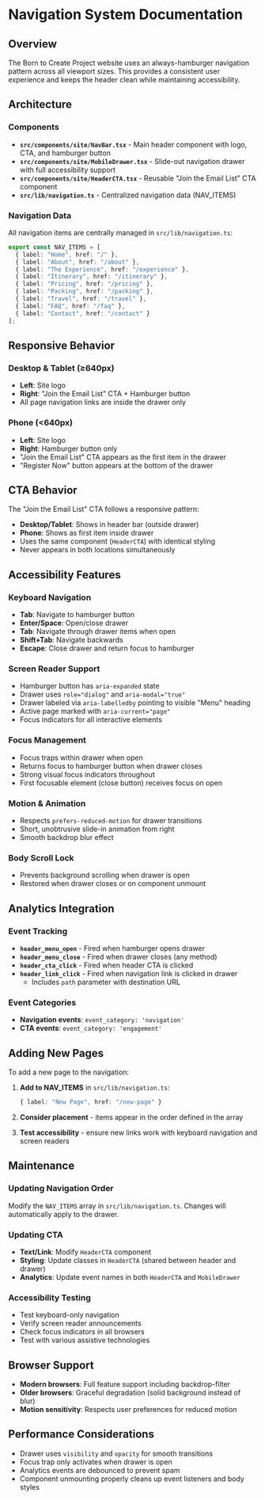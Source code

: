 # Navigation System Documentation

## Overview

The Born to Create Project website uses an always-hamburger navigation pattern across all viewport sizes. This provides a consistent user experience and keeps the header clean while maintaining accessibility.

## Architecture

### Components

- **`src/components/site/NavBar.tsx`** - Main header component with logo, CTA, and hamburger button
- **`src/components/site/MobileDrawer.tsx`** - Slide-out navigation drawer with full accessibility support
- **`src/components/site/HeaderCTA.tsx`** - Reusable "Join the Email List" CTA component
- **`src/lib/navigation.ts`** - Centralized navigation data (NAV_ITEMS)

### Navigation Data

All navigation items are centrally managed in `src/lib/navigation.ts`:

```typescript
export const NAV_ITEMS = [
  { label: "Home", href: "/" },
  { label: "About", href: "/about" },
  { label: "The Experience", href: "/experience" },
  { label: "Itinerary", href: "/itinerary" },
  { label: "Pricing", href: "/pricing" },
  { label: "Packing", href: "/packing" },
  { label: "Travel", href: "/travel" },
  { label: "FAQ", href: "/faq" },
  { label: "Contact", href: "/contact" }
];
```

## Responsive Behavior

### Desktop & Tablet (≥640px)
- **Left**: Site logo
- **Right**: "Join the Email List" CTA + Hamburger button
- All page navigation links are inside the drawer only

### Phone (<640px)
- **Left**: Site logo
- **Right**: Hamburger button only
- "Join the Email List" CTA appears as the first item in the drawer
- "Register Now" button appears at the bottom of the drawer

## CTA Behavior

The "Join the Email List" CTA follows a responsive pattern:

- **Desktop/Tablet**: Shows in header bar (outside drawer)
- **Phone**: Shows as first item inside drawer
- Uses the same component (`HeaderCTA`) with identical styling
- Never appears in both locations simultaneously

## Accessibility Features

### Keyboard Navigation
- **Tab**: Navigate to hamburger button
- **Enter/Space**: Open/close drawer
- **Tab**: Navigate through drawer items when open
- **Shift+Tab**: Navigate backwards
- **Escape**: Close drawer and return focus to hamburger

### Screen Reader Support
- Hamburger button has `aria-expanded` state
- Drawer uses `role="dialog"` and `aria-modal="true"`
- Drawer labeled via `aria-labelledby` pointing to visible "Menu" heading
- Active page marked with `aria-current="page"`
- Focus indicators for all interactive elements

### Focus Management
- Focus traps within drawer when open
- Returns focus to hamburger button when drawer closes
- Strong visual focus indicators throughout
- First focusable element (close button) receives focus on open

### Motion & Animation
- Respects `prefers-reduced-motion` for drawer transitions
- Short, unobtrusive slide-in animation from right
- Smooth backdrop blur effect

### Body Scroll Lock
- Prevents background scrolling when drawer is open
- Restored when drawer closes or on component unmount

## Analytics Integration

### Event Tracking
- **`header_menu_open`** - Fired when hamburger opens drawer
- **`header_menu_close`** - Fired when drawer closes (any method)
- **`header_cta_click`** - Fired when header CTA is clicked
- **`header_link_click`** - Fired when navigation link is clicked in drawer
  - Includes `path` parameter with destination URL

### Event Categories
- **Navigation events**: `event_category: 'navigation'`
- **CTA events**: `event_category: 'engagement'`

## Adding New Pages

To add a new page to the navigation:

1. **Add to NAV_ITEMS** in `src/lib/navigation.ts`:
   ```typescript
   { label: "New Page", href: "/new-page" }
   ```

2. **Consider placement** - items appear in the order defined in the array

3. **Test accessibility** - ensure new links work with keyboard navigation and screen readers

## Maintenance

### Updating Navigation Order
Modify the `NAV_ITEMS` array in `src/lib/navigation.ts`. Changes will automatically apply to the drawer.

### Updating CTA
- **Text/Link**: Modify `HeaderCTA` component
- **Styling**: Update classes in `HeaderCTA` (shared between header and drawer)
- **Analytics**: Update event names in both `HeaderCTA` and `MobileDrawer`

### Accessibility Testing
- Test keyboard-only navigation
- Verify screen reader announcements
- Check focus indicators in all browsers
- Test with various assistive technologies

## Browser Support

- **Modern browsers**: Full feature support including backdrop-filter
- **Older browsers**: Graceful degradation (solid background instead of blur)
- **Motion sensitivity**: Respects user preferences for reduced motion

## Performance Considerations

- Drawer uses `visibility` and `opacity` for smooth transitions
- Focus trap only activates when drawer is open
- Analytics events are debounced to prevent spam
- Component unmounting properly cleans up event listeners and body styles